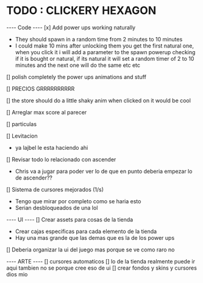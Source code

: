 # TODO : CLICKERY HEXAGON

---- Code ----
[x] Add power ups working naturally

- They should spawn in a random time from 2 minutes to 10 minutes
- I could make 10 mins after unlocking them you get the first natural one, when you click it
  i will add a parameter to the spawn powerup checking if it is bought or natural, if its natural
  it will set a random timer of 2 to 10 minutes and the next one will do the same etc etc

[] polish completely the power ups animations and stuff

[] PRECIOS GRRRRRRRRRR

[] the store should do a little shaky anim when clicked on it would be cool

[] Arreglar max score al parecer

[] particulas

[] Levitacion

- ya lajbel le esta haciendo ahi

[] Revisar todo lo relacionado con ascender

- Chris va a jugar para poder ver lo de que en punto deberia empezar lo de ascender??

[] Sistema de cursores mejorados (1/s)

- Tengo que mirar por completo como se haria esto
- Serian desbloqueados de una lol

---- UI ----
[] Crear assets para cosas de la tienda

- Crear cajas especificas para cada elemento de la tienda
- Hay una mas grande que las demas que es la de los power ups

[] Deberia organizar la ui del juego mas porque se ve como raro no

---- ARTE ----
[] cursores automaticos
[] lo de la tienda realmente puede ir aqui tambien no se porque cree eso de ui
[] crear fondos y skins y cursores dios mio
